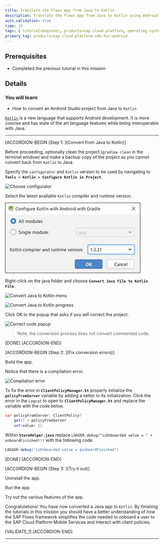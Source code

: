 ```yaml
---
title: Translate the Flows App from Java to Kotlin
description: Translate the Flows App from Java to Kotlin using Android Studio.
auto_validation: true
time: 15
tags: [ tutorial>beginner, products>sap-cloud-platform, operating-system>android, topic>mobile]
primary_tag: products>sap-cloud-platform-sdk-for-android
---
```


## Prerequisites
 - Completed the previous tutorial in this mission

## Details
### You will learn
  - How to convert an Android Studio project from Java to `Kotlin`


[`Kotlin`](https://developer.android.com/kotlin) is a new language that supports Android development.  It is more concise and has state of the art language features while being interoperable with Java.

---

[ACCORDION-BEGIN [Step 1: ](Convert from Java to Kotlin)]

Before proceeding, optionally clean the project (`gradlew clean` in the terminal window) and make a backup copy of the project as you cannot convert back from `Kotlin` to Java.

Specify the `configurator` and `Kotlin` version to be used by navigating to **`Tools > Kotlin > Configure Kotlin in Project`**.

![Choose configurator](android-with-gradle.png)

Select the latest available `Kotlin` compiler and runtime version.

![Kotlin version](configure-kotlin-popup.png)

Right-click on the java folder and choose **`Convert Java File to Kotlin File`**.

![Convert Java to Kotlin menu](convert-kotlin.png)

![Convert Java to Kotlin progress](convert-java-kotlin.png)

Click OK to the popup that asks if you will correct the project.

![Correct code popup](correct-code-popup.png)

>Note, the conversion process does not convert commented code.

[DONE]
[ACCORDION-END]

[ACCORDION-BEGIN [Step 2: ](Fix conversion errors)]

Build the app.

Notice that there is a compilation error.

![Compilation error](compilation-error.png)

To fix the error in **`ClientPolicyManager.kt`** properly initialize the **`policyFromServer`** variable by adding a setter to its initialization. Click the error in the `Logcat` to open to **`ClientPolicyManager.kt`** and replace the variable with the code below.

```Java
var policyFromServer: ClientPolicy?
    get() = policyFromServer
    set(value) {}
```

Within **`StoreHelper.java`** replace `LOGGER.debug("isOnboarded value = " + onboardFinished!!)` with the following code.

```Java
LOGGER.debug("isOnboarded value = $onboardFinished")
```

[DONE]
[ACCORDION-END]


[ACCORDION-BEGIN [Step 3: ](Try it out)]

Uninstall the app.

Run the app.  

Try out the various features of the app.

Congratulations!  You have now converted a Java app to `Kotlin`.  By finishing the tutorials in this mission you should have a better understanding of how the SAP Flows framework simplifies the code needed to onboard a user to the SAP Cloud Platform Mobile Services and interact with client policies.

[VALIDATE_1]
[ACCORDION-END]

---
